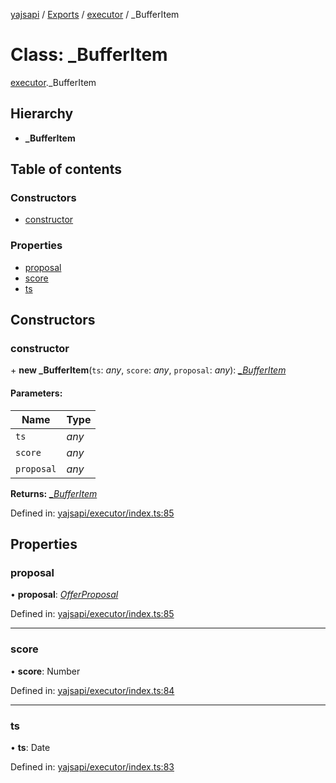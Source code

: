 [yajsapi](../README.md) / [Exports](../modules.md) / [executor](../modules/executor.md) / _BufferItem

# Class: \_BufferItem

[executor](../modules/executor.md)._BufferItem

## Hierarchy

* **_BufferItem**

## Table of contents

### Constructors

- [constructor](executor._bufferitem.md#constructor)

### Properties

- [proposal](executor._bufferitem.md#proposal)
- [score](executor._bufferitem.md#score)
- [ts](executor._bufferitem.md#ts)

## Constructors

### constructor

\+ **new _BufferItem**(`ts`: *any*, `score`: *any*, `proposal`: *any*): [*\_BufferItem*](executor._bufferitem.md)

#### Parameters:

Name | Type |
------ | ------ |
`ts` | *any* |
`score` | *any* |
`proposal` | *any* |

**Returns:** [*\_BufferItem*](executor._bufferitem.md)

Defined in: [yajsapi/executor/index.ts:85](https://github.com/golemfactory/yajsapi/blob/0a8d8c8/yajsapi/executor/index.ts#L85)

## Properties

### proposal

• **proposal**: [*OfferProposal*](rest_market.offerproposal.md)

Defined in: [yajsapi/executor/index.ts:85](https://github.com/golemfactory/yajsapi/blob/0a8d8c8/yajsapi/executor/index.ts#L85)

___

### score

• **score**: Number

Defined in: [yajsapi/executor/index.ts:84](https://github.com/golemfactory/yajsapi/blob/0a8d8c8/yajsapi/executor/index.ts#L84)

___

### ts

• **ts**: Date

Defined in: [yajsapi/executor/index.ts:83](https://github.com/golemfactory/yajsapi/blob/0a8d8c8/yajsapi/executor/index.ts#L83)
